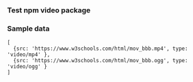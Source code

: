 ### Test npm video package

### Sample data

````
[
  {src: 'https://www.w3schools.com/html/mov_bbb.mp4', type: 'video/mp4' },
  {src: 'https://www.w3schools.com/html/mov_bbb.ogg', type: 'video/ogg' }
]
````
